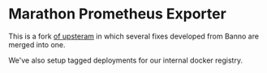 # Marathon Prometheus Exporter

This is a fork [of upsteram](https://github.com/gettyimages/marathon_exporter) in which several fixes developed from Banno are merged into one.

We've also setup tagged deployments for our internal docker registry.
